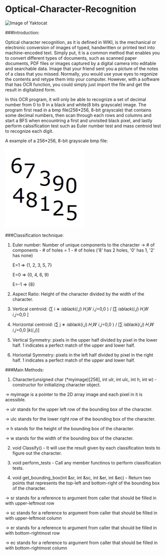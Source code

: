 # Optical-Character-Recognition

![Image of Yaktocat](http://gedocx.com/wp-content/uploads/2014/04/OCR.jpg)

###Introduction:

Optical character recognition, as it is defined in WIKI, is the mechanical or electronic conversion of images of typed,
handwritten or printed text into machine-encoded text. Simply put, it is a common method that enables you to convert different types of 
documents, such as scanned paper documents, PDF files or images captured by a digital camera into editable and searchable data.
Image that your friend sent you a picture of the notes of a class that you missed. Normally, you would use youe eyes to regonize the contents and retype them 
into your computer. However, with a software that has OCR function, you could simply just import the file and get the result in
digitalized form. 


In this OCR program, it will only be able to recognize a set of decimal number from 0 to 9 in a black and white(8 bits grayscale)
image. The program first read in a bmp file(256*256, 8-bit grayscale) that contains some decimal numbers, then scan through each 
rows and columns and start a BFS when encountring a first and unvisited black pixel, and lastly perform calssification test
such as Euler number test and mass centroid test to recognize each digit.

A example of a 256*256, 8-bit grayscale bmp file: 

![Image of Yaktocat](https://raw.githubusercontent.com/6swei/Optical-Character-Recognition/master/ocr1.bmp)

###Classification technique:

1. Euler number: Number of unique components to the character -> # of components - # of holes = 1 - # of holes
('8' has 2 holes, '0' has 1, '2' has none)

    E=1 => {1, 2, 3, 5, 7}

    E=0 => {0, 4, 6, 9}

    E=-1 => {8}

2. Aspect Ratio: Height of the character divided by the width of the character.

3. Vertical centroid: (∑ i ∗ 𝑖𝑠𝑏𝑙𝑎𝑐𝑘(𝑖,𝑗)
𝐻,𝑊
𝑖,𝑗=0,0
) / [∑ 𝑖𝑠𝑏𝑙𝑎𝑐𝑘(𝑖,𝑗)
𝐻,𝑊
𝑖,𝑗=0,0
]

4. Horizontal centroid:  (∑ j ∗ 𝑖𝑠𝑏𝑙𝑎𝑐𝑘(𝑖,𝑗)
𝐻,𝑊
𝑖,𝑗=0,0
) / [∑ 𝑖𝑠𝑏𝑙𝑎𝑐𝑘(𝑖,𝑗)
𝐻,𝑊
𝑖,𝑗=0,0
]𝑘(𝑖,𝑗)]

5. Vertical Symmetry:  pixels in the upper half divided by pixel in the lower half. 1 indicates a perfect match of the upper and lower half.

6. Horiontal Symmetry: pixels in the left half divided by pixel in the right half. 1 indicates a perfect match of the upper and lower half. 

###Main Methods:

1)  Character(unsigned char (*myimage)[256], int ulr, int ulc, int h, int w) - constructor for initializing character object.

-> myimage is a pointer to the 2D array image and each pixel in it is acessible.

-> ulr stands for the upper left row of the bounding box of the character.

-> ulc stands for the lower right row of the bounding box of the character.

-> h stands for the height of the bounding box of the character.

-> w stands for the width of the bounding box of the character.

2)  void Classify() - It will use the result given by each classification tests to figure out the character.

3)  void perform_tests - Call any member functinos to perform classification tests.

4)  void get_bounding_box(int &sr, int &sc, int &er, int &ec) - Return two points that represents the top-left and bottom-right of the bounding box of the character.

-> sr stands for a reference to argument from caller that should be filled in with upper-leftmost row

-> sc stands for a reference to argument from caller that should be filled in with upper-leftmost column

-> er stands for a reference to argument from caller that should be filled in with bottom-rightmost row

-> ec stands for a reference to argument from caller that should be filled in with bottom-rightmost column

